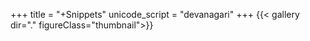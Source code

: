 +++
title = "+Snippets"
unicode_script = "devanagari"
+++
{{< gallery dir="." figureClass="thumbnail">}}
